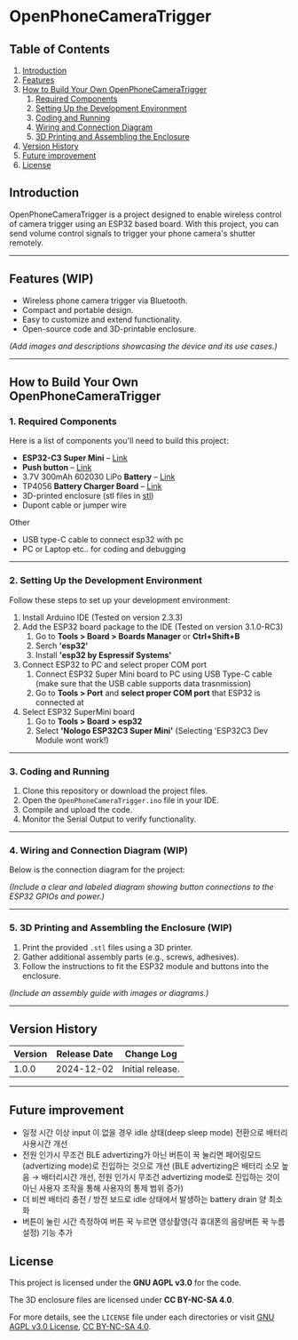 # OpenPhoneCameraTrigger

## Table of Contents
1. [Introduction](#introduction)
2. [Features](#features)
3. [How to Build Your Own OpenPhoneCameraTrigger](#how-to-build-your-own-openphonecameratrigger)
    1. [Required Components](#required-components)
    2. [Setting Up the Development Environment](#setting-up-the-development-environment)
    3. [Coding and Running](#coding-and-running)
    4. [Wiring and Connection Diagram](#wiring-and-connection-diagram)
    5. [3D Printing and Assembling the Enclosure](#3d-printing-and-assembling-the-enclosure)
4. [Version History](#version-history)
5. [Future improvement](#future-improvement)
6. [License](#license)

## Introduction
OpenPhoneCameraTrigger is a project designed to enable wireless control of camera trigger using an ESP32 based board. With this project, you can send volume control signals to trigger your phone camera's shutter remotely.

---

## Features (WIP)
- Wireless phone camera trigger via Bluetooth.
- Compact and portable design.
- Easy to customize and extend functionality.
- Open-source code and 3D-printable enclosure.

*(Add images and descriptions showcasing the device and its use cases.)*

---

## How to Build Your Own OpenPhoneCameraTrigger

### 1. Required Components
Here is a list of components you'll need to build this project:
- **ESP32-C3 Super Mini**  – [Link](https://a.aliexpress.com/_oErgR53)
- **Push button** – [Link](#)
- 3.7V 300mAh 602030 LiPo **Battery** – [Link](https://a.aliexpress.com/_omasVAl)
- TP4056 **Battery Charger Board** – [Link](#)
- 3D-printed enclosure (stl files in [stl](#))
- Dupont cable or jumper wire

Other
- USB type-C cable to connect esp32 with pc
- PC or Laptop etc.. for coding and debugging

---

### 2. Setting Up the Development Environment
Follow these steps to set up your development environment:
1. Install Arduino IDE (Tested on version 2.3.3)
2. Add the ESP32 board package to the IDE (Tested on version 3.1.0-RC3)
    1. Go to **Tools > Board > Boards Manager** or **Ctrl+Shift+B**
    2. Serch **'esp32'**
    3. Install **'esp32 by Espressif Systems'**
3. Connect ESP32 to PC and select proper COM port
    1. Connect ESP32 Super Mini board to PC using USB Type-C cable (make sure that the USB cable supports data trasnmission)
    2. Go to **Tools > Port** and **select proper COM port** that ESP32 is connected at
4. Select ESP32 SuperMini board
    1. Go to **Tools > Board > esp32**
    2. Select **'Nologo ESP32C3 Super Mini'** (Selecting 'ESP32C3 Dev Module wont work!)


---

### 3. Coding and Running
1. Clone this repository or download the project files.
2. Open the `OpenPhoneCameraTrigger.ino` file in your IDE.
3. Compile and upload the code.
4. Monitor the Serial Output to verify functionality.

---

### 4. Wiring and Connection Diagram (WIP)
Below is the connection diagram for the project:

*(Include a clear and labeled diagram showing button connections to the ESP32 GPIOs and power.)*

---

### 5. 3D Printing and Assembling the Enclosure (WIP)
1. Print the provided `.stl` files using a 3D printer.
2. Gather additional assembly parts (e.g., screws, adhesives).
3. Follow the instructions to fit the ESP32 module and buttons into the enclosure.

*(Include an assembly guide with images or diagrams.)*

---

## Version History
| Version | Release Date | Change Log                        |
|---------|--------------|-----------------------------------|
| 1.0.0   | 2024-12-02   | Initial release.                  |

---

## Future improvement
- 일정 시간 이상 input 이 없을 경우 idle 상태(deep sleep mode) 전환으로 배터리 사용시간 개선
- 전원 인가시 무조건 BLE advertizing가 아닌 버튼이 꾹 눌리면 페어링모드 (advertizing mode)로 진입하는 것으로 개선 (BLE advertizing은 배터리 소모 높음 → 배터리시간 개선, 전원 인가시 무조건 advertizing mode로 진입하는 것이 아닌 사용자 조작을 통해 사용자의 통제 범위 증가)
- 더 비싼 배터리 충전 / 방전 보드로 idle 상태에서 발생하는 battery drain 양 최소화
- 버튼이 눌린 시간 측정하여 버튼 꾹 누르면 영상촬영(각 휴대폰의 음량버튼 꾹 누름 설정) 기능 추가

## License
This project is licensed under the **GNU AGPL v3.0** for the code. 

The 3D enclosure files are licensed under **CC BY-NC-SA 4.0**.

For more details, see the `LICENSE` file under each directories or visit [GNU AGPL v3.0 License](https://www.gnu.org/licenses/agpl-3.0.html), [CC BY-NC-SA 4.0](https://creativecommons.org/licenses/by-nc-sa/4.0/).
